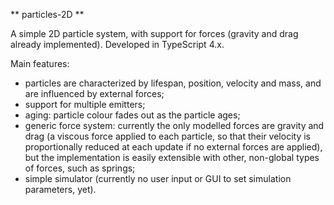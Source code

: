 ** particles-2D **

A simple 2D particle system, with support for forces (gravity and drag already implemented). Developed in TypeScript 4.x.

Main features:
- particles are characterized by lifespan, position, velocity and mass, and are influenced by external forces;
- support for multiple emitters;
- aging: particle colour fades out as the particle ages;
- generic force system: currently the only modelled forces are gravity and drag (a viscous force applied to each particle, so that their velocity is proportionally reduced at each update if no external forces are applied), but the implementation is easily extensible with other, non-global types of forces, such as springs;
- simple simulator (currently no user input or GUI to set simulation parameters, yet).



